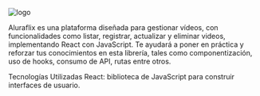 ![logo](assets/img/logo.png)


Aluraflix es una plataforma diseñada para gestionar vídeos, con funcionalidades como listar, registrar, actualizar y eliminar videos, implementando React con JavaScript. Te ayudará a poner en práctica y reforzar tus conocimientos en esta librería, tales como componentización, uso de hooks, consumo de API, rutas entre otros.

Tecnologías Utilizadas
React: biblioteca de JavaScript para construir interfaces de usuario.


